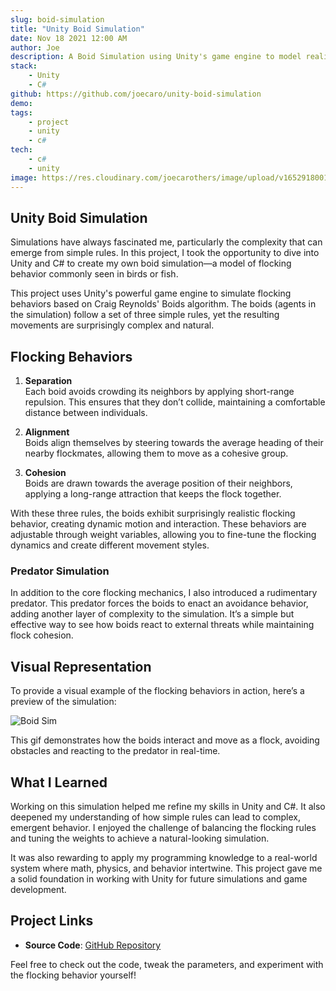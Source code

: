```yaml
---
slug: boid-simulation
title: "Unity Boid Simulation"
date: Nov 18 2021 12:00 AM
author: Joe
description: A Boid Simulation using Unity's game engine to model realistic flocking behaviors.
stack:
    - Unity
    - C#
github: https://github.com/joecaro/unity-boid-simulation
demo:
tags:
    - project
    - unity
    - c#
tech:
    - c#
    - unity
image: https://res.cloudinary.com/joecarothers/image/upload/v1652918001/misc/Projects/boid-mockup_hy5n68_aahfv7.png
---
```


## Unity Boid Simulation

Simulations have always fascinated me, particularly the complexity that can emerge from simple rules. In this project, I took the opportunity to dive into Unity and C# to create my own boid simulation—a model of flocking behavior commonly seen in birds or fish.

This project uses Unity's powerful game engine to simulate flocking behaviors based on Craig Reynolds' Boids algorithm. The boids (agents in the simulation) follow a set of three simple rules, yet the resulting movements are surprisingly complex and natural.

## Flocking Behaviors

1. **Separation**  
   Each boid avoids crowding its neighbors by applying short-range repulsion. This ensures that they don’t collide, maintaining a comfortable distance between individuals.
2. **Alignment**  
   Boids align themselves by steering towards the average heading of their nearby flockmates, allowing them to move as a cohesive group.

3. **Cohesion**  
   Boids are drawn towards the average position of their neighbors, applying a long-range attraction that keeps the flock together.

With these three rules, the boids exhibit surprisingly realistic flocking behavior, creating dynamic motion and interaction. These behaviors are adjustable through weight variables, allowing you to fine-tune the flocking dynamics and create different movement styles.

### Predator Simulation

In addition to the core flocking mechanics, I also introduced a rudimentary predator. This predator forces the boids to enact an avoidance behavior, adding another layer of complexity to the simulation. It’s a simple but effective way to see how boids react to external threats while maintaining flock cohesion.

## Visual Representation

To provide a visual example of the flocking behaviors in action, here’s a preview of the simulation:

![Boid Sim](https://res.cloudinary.com/joecarothers/image/upload/v1653009299/misc/Projects/Sim_Gif_smal_bxnv5q.gif)

This gif demonstrates how the boids interact and move as a flock, avoiding obstacles and reacting to the predator in real-time.

## What I Learned

Working on this simulation helped me refine my skills in Unity and C#. It also deepened my understanding of how simple rules can lead to complex, emergent behavior. I enjoyed the challenge of balancing the flocking rules and tuning the weights to achieve a natural-looking simulation.

It was also rewarding to apply my programming knowledge to a real-world system where math, physics, and behavior intertwine. This project gave me a solid foundation in working with Unity for future simulations and game development.

## Project Links

- **Source Code**: [GitHub Repository](https://github.com/joecaro/unity-boid-simulation)

Feel free to check out the code, tweak the parameters, and experiment with the flocking behavior yourself!
